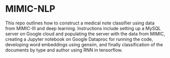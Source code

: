 # MIMIC-NLP

This repo outlines how to construct a medical note classifier using data from MIMIC-III and deep learning. Instructions include setting up a MySQL server on Google cloud and populating the server with the data from MIMIC, creating a Jupyter notebook on Google Dataproc for running the code, developing word embeddings using gensim, and finally classification of the documents by type and author using RNN in tensorflow.
